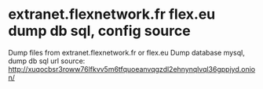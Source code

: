 # extranet.flexnetwork.fr flex.eu dump db sql, config source
Dump files from extranet.flexnetwork.fr or flex.eu
Dump database mysql, dump db sql
url source: 
http://xuqocbsr3roww76lfkvv5m6tfquoeanvqgzdl2ehnynqlvql36gppjyd.onion/
